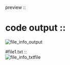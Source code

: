 preview ::<br>
# code output ::<br>
![file_info_output](https://github.com/user-attachments/assets/4ce20279-0b32-402e-af29-022f2f34cec3)<br>

#file1.txt ::<br>
![file_info_txtfile](https://github.com/user-attachments/assets/d9a1a291-072b-4b60-8ad0-b82b4d938657)
